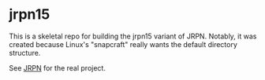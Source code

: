 # jrpn15

This is a skeletal repo for building the jrpn15 variant of JRPN.
Notably, it was created because Linux's "snapcraft" really wants 
the default directory structure.

See [JRPN](https://github.com/zathras/jrpn) for the real project.
